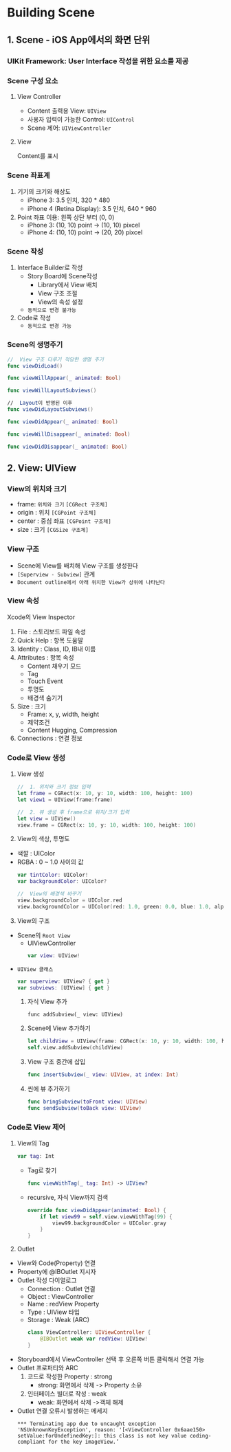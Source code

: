 # Building Scene

## 1. Scene - iOS App에서의 화면 단위
### UIKit Framework: User Interface 작성을 위한 요소를 제공

### Scene 구성 요소
1. View Controller
    - Content 출력용 View: `UIView`
    - 사용자 입력이 가능한 Control: `UIControl`
    - Scene 제어: `UIViewController`
2. View
    
    Content를 표시
### Scene 좌표계
1. 기기의 크기와 해상도
    - iPhone 3: 3.5 인치, 320 * 480
    - iPhone 4 (Retina Display): 3.5 인치, 640 * 960
2. Point 좌표 이용: 왼쪽 상단 부터 (0, 0)
    - iPhone 3: (10, 10) point -> (10, 10) pixcel
    - iPhone 4: (10, 10) point -> (20, 20) pixcel
### Scene 작성
1. Interface Builder로 작성
    - Story Board에 Scene작성        
        - Library에서 View 배치
        - View 구조 조절
        - View의 속성 설정
    - `동적으로 변경 불가능`
2. Code로 작성
    - `동적으로 변경 가능`

### Scene의 생명주기
```swift
//  View 구조 다루기 적당한 생명 주기
func viewDidLoad()

func viewWillAppear(_ animated: Bool) 

func viewWillLayoutSubviews()

//  Layout이 반영된 이후
func viewDidLayoutSubviews()

func viewDidAppear(_ animated: Bool) 

func viewWillDisappear(_ animated: Bool) 

func viewDidDisappear(_ animated: Bool)
```
## 2. View: UIView
### View의 위치와 크기
- frame: `위치와 크기` `[CGRect 구조체]`
- origin : 위치 `[CGPoint 구조체]`
- center : 중심 좌표 `[CGPoint 구조체]`
- size : 크기 `[CGSize 구조체]`
### View 구조
- Scene에 View를 배치해 View 구조를 생성한다
- `[Superview - Subview]` 관계
- `Document outline에서 아래 위치한 View가 상위에 나타난다`

### View 속성
Xcode의 View Inspector
1. File : 스토리보드 파일 속성
2. Quick Help : 항목 도움말
3. Identity : Class, ID, IB내 이름 
4. Attributes : 항목 속성
    - Content 채우기 모드
    - Tag
    - Touch Event 
    - 투명도
    - 배경색 숨기기
5. Size : 크기
    - Frame: x, y, width, height 
    - 제약조건
    - Content Hugging, Compression
6. Connections : 연결 정보

### Code로 View 생성
1. View 생성
    ```swift
    //  1. 위치와 크기 정보 입력
    let frame = CGRect(x: 10, y: 10, width: 100, height: 100) 
    let view1 = UIView(frame:frame)

    //  2. 뷰 생성 후 frame으로 위치/크기 입력
    let view = UIView()
    view.frame = CGRect(x: 10, y: 10, width: 100, height: 100)
    ```
2. View의 색상, 투명도
- 색깔 : UIColor
- RGBA : 0 ~ 1.0 사이의 값
    ```swift
    var tintColor: UIColor!
    var backgroundColor: UIColor?
    
    //  View의 배경색 바꾸기
    view.backgroundColor = UIColor.red
    view.backgroundColor = UIColor(red: 1.0, green: 0.0, blue: 1.0, alpha: 1.0)
    ```
3. View의 구조
- Scene의 `Root View`
    - UIViewController
        ```swift
        var view: UIView!
        ```
- `UIView 클래스`
    ```swift
    var superview: UIView? { get } 
    var subviews: [UIView] { get }
    ```
    1. 자식 View 추가
        ```
        func addSubview(_ view: UIView)
        ```
    2. Scene에 View 추가하기
        ``` swift
        let childView = UIView(frame: CGRect(x: 10, y: 10, width: 100, height: 100)) 
        self.view.addSubview(childView)
        ```
    3. View 구조 중간에 삽입
        ```swift
        func insertSubview(_ view: UIView, at index: Int)
        ```
    4. 씬에 뷰 추가하기
        ```swift
        func bringSubview(toFront view: UIView)
        func sendSubview(toBack view: UIView)
        ```
### Code로 View 제어
1. View의 Tag
    ```swift
    var tag: Int
    ```
    - Tag로 찾기 
        ``` swift
        func viewWithTag(_ tag: Int) -> UIView?
        ```
    - recursive, 자식 View까지 검색
        ```swift
        override func viewDidAppear(animated: Bool) {
            if let view99 = self.view.viewWithTag(99) {
                view99.backgroundColor = UIColor.gray
            }
        }
        ```
2. Outlet
- View와 Code(Property) 연결
- Property에 @IBOutlet 지시자
- Outlet 작성 다이얼로그
    - Connection : Outlet 연결 
    - Object : ViewController 
    - Name : redView Property
    - Type : UIView 타입
    - Storage : Weak (ARC)
        ```swift
        class ViewController: UIViewController { 
            @IBOutlet weak var redView: UIView!
        }
        ```
- Storyboard에서 ViewController 선택 후 오른쪽 버튼 클릭해서 연결 가능
- Outlet 프로퍼티와 ARC
    1. 코드로 작성한 Property : strong
        - strong: 화면에서 삭제 -> Property 소유
    2. 인터페이스 빌더로 작성 : weak
        - weak: 화면에서 삭제 ->객체 해제 
- Outlet 연결 오류시 발생하는 메세지
    ```
    *** Terminating app due to uncaught exception 'NSUnknownKeyException', reason: '[<ViewController 0x6aae150> setValue:forUndefinedKey:]: this class is not key value coding-compliant for the key imageView.’
    ```
